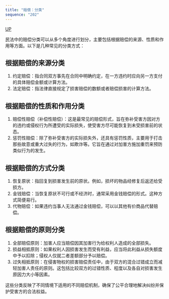 ```yaml
---
title: "赔偿：分类"
sequence: "202"
---
```


[UP](/law/civil-law-index.html)

民法中的赔偿分类可以从多个角度进行划分，主要包括根据赔偿的来源、性质和作用等方面。以下是几种常见的分类方式：

## 根据赔偿的来源分类

1. 约定赔偿：指合同双方事先在合同中明确约定，在一方违约时应向另一方支付的具体赔偿金额或计算方法。
2. 法定赔偿：指法律直接规定了损害赔偿的数额或者赔偿损害的计算方法。

## 根据赔偿的性质和作用分类

1. 赔偿性赔偿（补偿性赔偿）：这是最常见的赔偿形式，旨在弥补受害方因对方的违约或侵权行为所遭受的实际损失，使受害方尽可能恢复到未受损害前的状态。
2. 惩罚性赔偿：除了弥补受害方的实际损失外，还具有惩罚性质，主要用于打击那些故意或重大过失的行为，如欺诈等。它旨在通过对加害方施加重罚来预防类似行为的发生。

## 根据赔偿的方式分类

1. 恢复原状：指回复到损害发生前的原状。例如，损坏的物品经修复后返还给受损方。
2. 金钱赔偿：当恢复原状不可行或不经济时，通常采用金钱赔偿的形式。这种方式简便易行。
3. 代物赔偿：如果违约当事人无法通过金钱赔偿，可以以其他有价商品代替赔偿。

## 根据赔偿的原则分类

1. 全部赔偿原则：加害人应当赔偿因其加害行为给权利人造成的全部损失。
2. 损益相抵原则：如果权利人因损害发生而受有利益，应当将此利益从损失额度中予以扣除；侵权人仅就二者差额部分予以赔偿。
3. 过失相抵原则：在侵害物权的损害赔偿责任中，由于双方的混合过错成立而减轻加害人责任的原则。这包括比较双方的过错性质、程度以及各自对损害发生原因力大小等因素。

这些分类反映了不同情境下适用的不同赔偿机制，确保了公平合理地解决纠纷并保护受害方的合法权益。
